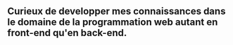 ## Curieux de developper mes connaissances dans le domaine de la programmation web autant en front-end qu'en back-end.
